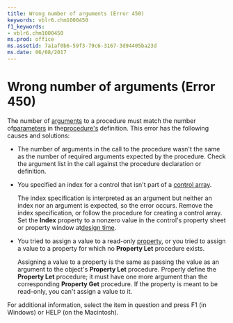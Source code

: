 ```yaml
---
title: Wrong number of arguments (Error 450)
keywords: vblr6.chm1000450
f1_keywords:
- vblr6.chm1000450
ms.prod: office
ms.assetid: 7a1af0b6-59f3-79c6-3167-3d94405ba23d
ms.date: 06/08/2017
---
```



# Wrong number of arguments (Error 450)

The number of [arguments](vbe-glossary.md) to a procedure must match the number of[parameters](vbe-glossary.md) in the[procedure's](vbe-glossary.md) definition. This error has the following causes and solutions:



- The number of arguments in the call to the procedure wasn't the same as the number of required arguments expected by the procedure. Check the argument list in the call against the procedure declaration or definition.
    
- You specified an index for a control that isn't part of a [control array](vbe-glossary.md).
    
    The index specification is interpreted as an argument but neither an index nor an argument is expected, so the error occurs. Remove the index specification, or follow the procedure for creating a control array. Set the **Index** property to a nonzero value in the control's property sheet or property window at[design time](vbe-glossary.md).
    
- You tried to assign a value to a read-only [property](vbe-glossary.md), or you tried to assign a value to a property for which no **Property Let** procedure exists.
    
    Assigning a value to a property is the same as passing the value as an argument to the object's **Property Let** procedure. Properly define the **Property Let** procedure; it must have one more argument than the corresponding **Property Get** procedure. If the property is meant to be read-only, you can't assign a value to it.
    

For additional information, select the item in question and press F1 (in Windows) or HELP (on the Macintosh).

